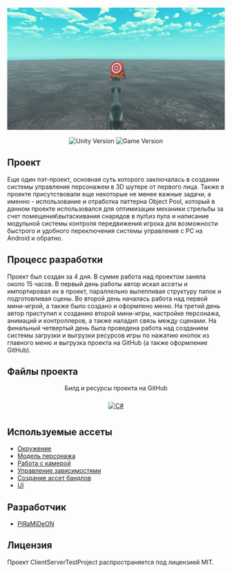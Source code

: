 <p align="center">
      <img src='https://github.com/PiRaMiDeON/SimpleShooter3D_PET-PROJECT/blob/main/Img.png' width=1000>
</p>

<p align="center">
    <img src="https://img.shields.io/badge/Engine-2022-blueviolet" alt="Unity Version">
    <img src="https://img.shields.io/badge/Version-Alpha-red" alt="Game Version">
</p>

## Проект

Еще один пэт-проект, основная суть которого заключалась в создании системы управления персонажем в 3D шутере от первого лица. Также в проекте присутствовали еще некоторые не менее важные задачи, а именно - использование и отработка паттерна Object Pool, который в данном проекте использовался для оптимизации механики стрельбы за счет помещения\вытаскивания снарядов в пул\из пула и написание модульной системы контроля передвижения игрока для возможности быстрого и удобного переключения системы управления с PC на Android и обратно.

## Процесс разработки

Проект был создан за 4 дня. В сумме работа над проектом заняла около 15 часов. В первый день работы автор искал ассеты и импортировал их в проект, параллельно вылепливая структуру папок и подготовливая сцены. Во второй день началась работа над первой мини-игрой, а также было создано и оформлено меню. На третий день автор приступил к созданию второй мини-игры, настройке персонажа, анимаций и контроллеров, а также наладил связь между сценами. На финальный четвертый день была проведена работа над созданием системы загрузки и выгрузки ресурсов игры по нажатию кнопок из главного меню и выгрузка проекта на GitHub (а также оформление GitHub).

## Файлы проекта

<p align="center"> Билд и ресурсы проекта на GitHub
      <p align="center">
<a href="https://github.com/PiRaMiDeON/SimpleShooter3D_PET-PROJECT" target="_blank"><img style="margin: 10px" 
src="https://cdn.wikimg.net/en/splatoonwiki/images/thumb/8/88/GitHub_Icon.svg/1200px-GitHub_Icon.svg.png" alt="C#" height="50" /></a>
</p>

## Используемые ассеты
- [Окружение](https://assetstore.unity.com/packages/3d/environments/lowpoly-environment-nature-free-medieval-fantasy-series-187052)
- [Модель персонажа](https://assetstore.unity.com/packages/3d/characters/humanoids/casual-1-anime-girl-characters-185076)
- [Работа с камерой](https://github.com/Unity-Technologies/com.unity.cinemachine)
- [Управление зависимостями](https://assetstore.unity.com/packages/tools/utilities/extenject-dependency-injection-ioc-157735)
- [Создание ассет бандлов](https://docs.unity3d.com/Packages/com.unity.addressables@1.22/manual/index.html)
- [UI](https://assetstore.unity.com/packages/2d/gui/icons/sleek-essential-ui-pack-170650)

## Разработчик

- [PiRaMiDeON](https://github.com/PiRaMiDeON)

## Лицензия

Проект ClientServerTestProject распространяется под лицензией MIT.

